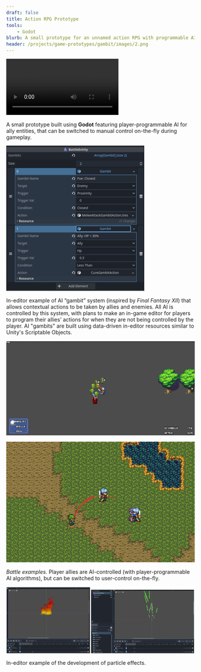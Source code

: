 ```yaml
---
draft: false
title: Action RPG Prototype
tools: 
    - Godot
blurb: A small prototype for an unnamed action RPG with programmable AI for allies and enemies.
header: /projects/game-prototypes/gambit/images/2.png
---
```


 <video class="self-center" controls>
  <source src="./captures/arpg.mp4" type="video/mp4">
Your browser does not support the video tag.
</video> 

A small prototype built using **Godot** featuring player-programmable AI for ally entities, that can be switched to manual control on-the-fly during gameplay.

![Gambit setting](./images/3.png)

In-editor example of AI “gambit” system (inspired by _Final Fantasy XII_) that allows contextual actions to be taken by allies and enemies. All AI is controlled by this system, with plans to make an in-game editor for players to program their allies’ actions for when they are not being controlled by the player. AI "gambits" are built using data-driven in-editor resources similar to Unity's Scriptable Objects.

![Example 1](./images/1.png)

![Example 2](./images/2.png)

_Battle examples._ Player allies are AI-controlled (with player-programmable AI algorithms), but can be switched to user-control on-the-fly.

![Example 3](./images/4.png)

In-editor example of the development of particle effects. 

